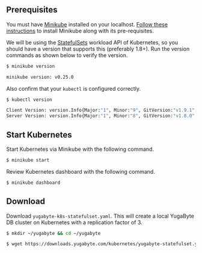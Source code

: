 ## Prerequisites

You must have [Minikube](https://github.com/kubernetes/minikube) installed on your localhost. [Follow these instructions](https://kubernetes.io/docs/tasks/tools/install-minikube/) to install Minikube along with its pre-requisites.

We will be using the [StatefulSets](https://kubernetes.io/docs/concepts/workloads/controllers/statefulset/) workload API of Kubernetes, so you should have a version that supports this (preferably 1.8+). Run the version commands as shown below to verify the version.


```{.sh .copy .separator-dollar}
$ minikube version
```
```sh
minikube version: v0.25.0
```

Also confirm that your `kubectl` is configured correctly.

```{.sh .copy .separator-dollar}
$ kubectl version
```
```sh
Client Version: version.Info{Major:"1", Minor:"9", GitVersion:"v1.9.1", GitCommit:"3a1c9449a956b6026f075fa3134ff92f7d55f812", GitTreeState:"clean", BuildDate:"2018-01-04T11:52:23Z", GoVersion:"go1.9.2", Compiler:"gc", Platform:"darwin/amd64"}
Server Version: version.Info{Major:"1", Minor:"8", GitVersion:"v1.8.0", GitCommit:"0b9efaeb34a2fc51ff8e4d34ad9bc6375459c4a4", GitTreeState:"dirty", BuildDate:"2017-10-17T15:09:55Z", GoVersion:"go1.8.3", Compiler:"gc", Platform:"linux/amd64"}
```

## Start Kubernetes

Start Kubernetes via Minikube with the following command.

```{.sh .copy .separator-dollar}
$ minikube start
```

Review Kubernetes dashboard with the following command.

```{.sh .copy .separator-dollar}
$ minikube dashboard
```

## Download

Download `yugabyte-k8s-statefulset.yaml`. This will create a local YugaByte DB cluster on Kubernetes with a replication factor of 3.

```{.sh .copy .separator-dollar}
$ mkdir ~/yugabyte && cd ~/yugabyte
```
```{.sh .copy .separator-dollar}
$ wget https://downloads.yugabyte.com/kubernetes/yugabyte-statefulset.yaml
```


